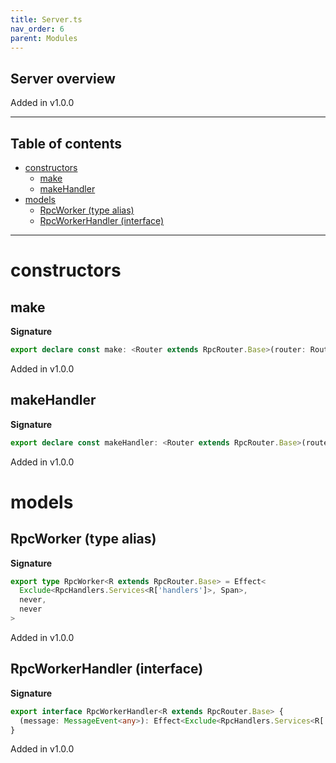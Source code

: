 ```yaml
---
title: Server.ts
nav_order: 6
parent: Modules
---
```


## Server overview

Added in v1.0.0

---

<h2 class="text-delta">Table of contents</h2>

- [constructors](#constructors)
  - [make](#make)
  - [makeHandler](#makehandler)
- [models](#models)
  - [RpcWorker (type alias)](#rpcworker-type-alias)
  - [RpcWorkerHandler (interface)](#rpcworkerhandler-interface)

---

# constructors

## make

**Signature**

```ts
export declare const make: <Router extends RpcRouter.Base>(router: Router) => RpcWorker<Router>
```

Added in v1.0.0

## makeHandler

**Signature**

```ts
export declare const makeHandler: <Router extends RpcRouter.Base>(router: Router) => RpcWorkerHandler<Router>
```

Added in v1.0.0

# models

## RpcWorker (type alias)

**Signature**

```ts
export type RpcWorker<R extends RpcRouter.Base> = Effect<
  Exclude<RpcHandlers.Services<R['handlers']>, Span>,
  never,
  never
>
```

Added in v1.0.0

## RpcWorkerHandler (interface)

**Signature**

```ts
export interface RpcWorkerHandler<R extends RpcRouter.Base> {
  (message: MessageEvent<any>): Effect<Exclude<RpcHandlers.Services<R['handlers']>, Span>, never, void>
}
```

Added in v1.0.0

